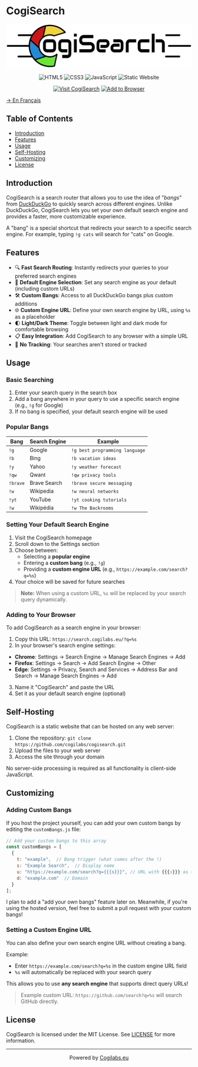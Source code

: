 # CogiSearch

<p align="center"><img alt="CogiSearch Logo" title="CogiSearch" src="https://raw.githubusercontent.com/cogilabs/CogiSearch/main/cogiSearch.svg"></p>

<p align="center">
    <img alt="HTML5" title="Built with HTML5" src="https://img.shields.io/badge/HTML5-E34F26?style=for-the-badge&logo=html5&logoColor=white"/>
    <img alt="CSS3" title="Styled with CSS3" src="https://img.shields.io/badge/CSS3-1572B6?style=for-the-badge&logo=css3&logoColor=white"/>
    <img alt="JavaScript" title="Powered by JavaScript" src="https://img.shields.io/badge/JavaScript-F7DF1E?style=for-the-badge&logo=javascript&logoColor=black"/>
    <img alt="Static Website" title="No server-side processing" src="https://img.shields.io/badge/Static-Website-4285F4?style=for-the-badge"/>
</p>

<p align="center">
    <a href="https://search.cogilabs.eu" target="_blank"><img alt="Visit CogiSearch" title="Try it now!" src="https://img.shields.io/badge/Visit-CogiSearch-brightgreen?style=for-the-badge"/></a>
    <a href="#adding-to-your-browser"><img alt="Add to Browser" title="Setup Instructions" src="https://img.shields.io/badge/Add_to-Your_Browser-4285F4?style=for-the-badge&logo=googlechrome&logoColor=white"/></a>
</p>

[→ En Français](/localizedReadme/README-fr.md)  

## Table of Contents

- [Introduction](#introduction)
- [Features](#features)
- [Usage](#usage)
- [Self-Hosting](#self-hosting)
- [Customizing](#customizing)
- [License](#license)

## Introduction

CogiSearch is a search router that allows you to use the idea of "*bangs*" from <a href="https://duckduckgo.com/">DuckDuckGo</a> to quickly search across different engines. Unlike DuckDuckGo, CogiSearch lets you set your own default search engine and provides a faster, more customizable experience.

A "bang" is a special shortcut that redirects your search to a specific search engine. For example, typing `!g cats` will search for "cats" on Google.

## Features

- 🔍 **Fast Search Routing**: Instantly redirects your queries to your preferred search engines
- 🔄 **Default Engine Selection**: Set any search engine as your default (including custom URLs)
- 🛠️ **Custom Bangs**: Access to all DuckDuckGo bangs plus custom additions
- 🌐 **Custom Engine URL**: Define your own search engine by URL, using `%s` as a placeholder
- 🌓 **Light/Dark Theme**: Toggle between light and dark mode for comfortable browsing
- 📋 **Easy Integration**: Add CogiSearch to any browser with a simple URL
- 💾 **No Tracking**: Your searches aren't stored or tracked

## Usage

### Basic Searching

1. Enter your search query in the search box
2. Add a bang anywhere in your query to use a specific search engine (e.g., `!g` for Google)
3. If no bang is specified, your default search engine will be used

### Popular Bangs

<table>
    <thead>
        <tr>
            <th>Bang</th>
            <th>Search Engine</th>
            <th>Example</th>
        </tr>
    </thead>
    <tbody>
        <tr>
            <td><code>!g</code></td>
            <td>Google</td>
            <td><code>!g best programming language</code></td>
        </tr>
        <tr>
            <td><code>!b</code></td>
            <td>Bing</td>
            <td><code>!b vacation ideas</code></td>
        </tr>
        <tr>
            <td><code>!y</code></td>
            <td>Yahoo</td>
            <td><code>!y weather forecast</code></td>
        </tr>
        <tr>
            <td><code>!qw</code></td>
            <td>Qwant</td>
            <td><code>!qw privacy tools</code></td>
        </tr>
        <tr>
            <td><code>!brave</code></td>
            <td>Brave Search</td>
            <td><code>!brave secure messaging</code></td>
        </tr>
        <tr>
            <td><code>!w</code></td>
            <td>Wikipedia</td>
            <td><code>!w neural networks</code></td>
        </tr>
        <tr>
            <td><code>!yt</code></td>
            <td>YouTube</td>
            <td><code>!yt cooking tutorials</code></td>
        </tr>
        <tr>
            <td><code>!w</code></td>
            <td>Wikipédia</td>
            <td><code>!w The Backrooms</code></td>
        </tr>
    </tbody>
</table>

### Setting Your Default Search Engine

1. Visit the CogiSearch homepage
2. Scroll down to the Settings section
3. Choose between:
   - Selecting a **popular engine**
   - Entering a **custom bang** (e.g., `!g`)
   - Providing a **custom engine URL** (e.g., `https://example.com/search?q=%s`)
4. Your choice will be saved for future searches

> **Note:** When using a custom URL, `%s` will be replaced by your search query dynamically.

### Adding to Your Browser

To add CogiSearch as a search engine in your browser:

1. Copy this URL: `https://search.cogilabs.eu/?q=%s`
2. In your browser's search engine settings:
  - **Chrome**: Settings → Search Engine → Manage Search Engines → Add
  - **Firefox**: Settings → Search → Add Search Engine → Other
  - **Edge**: Settings → Privacy, Search and Services → Address Bar and Search → Manage Search Engines → Add
3. Name it "CogiSearch" and paste the URL
4. Set it as your default search engine (optional)

## Self-Hosting

CogiSearch is a static website that can be hosted on any web server:

1. Clone the repository: `git clone https://github.com/cogilabs/cogisearch.git`
2. Upload the files to your web server
3. Access the site through your domain

No server-side processing is required as all functionality is client-side JavaScript.

## Customizing

### Adding Custom Bangs

If you host the project yourself, you can add your own custom bangs by editing the `customBangs.js` file:

```javascript
// Add your custom bangs to this array
const customBangs = [
  {
    t: "example",  // Bang trigger (what comes after the !)
    s: "Example Search",  // Display name
    u: "https://example.com/search?q={{{s}}}", // URL with {{{s}}} as the search placeholder
    d: "example.com"  // Domain
  }
];
```

I plan to add a "add your own bangs" feature later on. Meanwhile, if you're using the hosted version, feel free to submit a pull request with your custom bangs!

### Setting a Custom Engine URL

You can also define your own search engine URL without creating a bang.

Example:

- Enter `https://example.com/search?q=%s` in the custom engine URL field
- `%s` will automatically be replaced with your search query

This allows you to use **any search engine** that supports direct query URLs!

> Example custom URL: `https://github.com/search?q=%s` will search GitHub directly.

## License

CogiSearch is licensed under the MIT License. See [LICENSE](/LICENSE) for more information.

---

<p align="center">Powered by <a href="https://Cogilabs.eu/">Cogilabs.eu</a></p>
